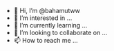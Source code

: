 - 👋 Hi, I’m @bahamutww
- 👀 I’m interested in ...
- 🌱 I’m currently learning ...
- 💞️ I’m looking to collaborate on ...
- 📫 How to reach me ...

<!---
bahamutww/bahamutww is a ✨ special ✨ repository because its `README.md` (this file) appears on your GitHub profile.
You can click the Preview link to take a look at your changes.
--->
